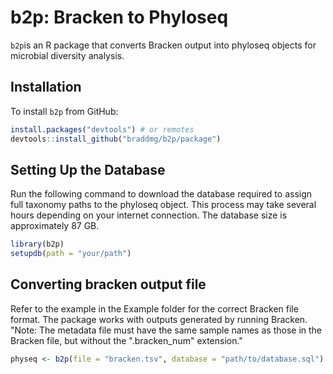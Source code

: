 # b2p: Bracken to Phyloseq

`b2p`is an R package that converts Bracken output into phyloseq objects for microbial diversity analysis.

## Installation

To install `b2p` from GitHub:

```R
install.packages("devtools") # or remotes
devtools::install_github("braddmg/b2p/package")
```
## Setting Up the Database
Run the following command to download the database required to assign full taxonomy paths to the phyloseq object. This process may take several hours depending on your internet connection. The database size is approximately 87 GB.
```R
library(b2p)
setupdb(path = "your/path")
```
## Converting bracken output file

Refer to the example in the Example folder for the correct Bracken file format. The package works with outputs generated by running Bracken.
"Note: The metadata file must have the same sample names as those in the Bracken file, but without the ".bracken_num" extension."

```R
physeq <- b2p(file = "bracken.tsv", database = "path/to/database.sql")
```


